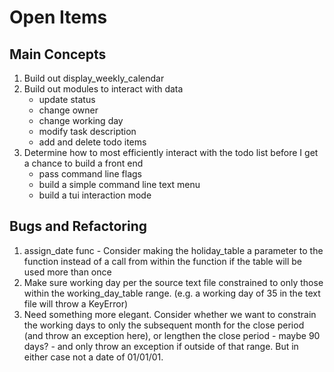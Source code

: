 # Open Items

## Main Concepts
1. Build out display_weekly_calendar
1. Build out modules to interact with data
    - update status
    - change owner
    - change  working day
    - modify task description
    - add and delete todo items
1. Determine how to most efficiently interact with the todo list before I get a chance to build a
front end
    - pass command line flags
    - build a simple command line text menu
    - build a tui interaction mode

## Bugs and  Refactoring
1. assign_date func - Consider making the holiday_table a parameter to the function instead of a
call from within the function if the table will be used more than once
1. Make sure working day per the source text file constrained to only those within the
working_day_table range. (e.g. a working day of 35 in the text file will throw a KeyError)
1. Need something more elegant. Consider whether we want to constrain the working days to only the
subsequent month for the close period (and throw an exception here), or lengthen the close
period - maybe 90 days? - and only throw an exception if outside of that range. But in either case
not a date of 01/01/01. 


